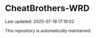 # CheatBrothers-WRD

Last updated: 2025-07-18 17:19:02

This repository is automatically maintained.
